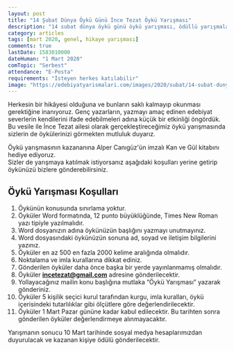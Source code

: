 ```yaml
---
layout: post
title: "14 Şubat Dünya Öykü Günü İnce Tezat Öykü Yarışması"
description: "14 subat dünya öykü günü öykü yarışması, ödüllü yarışmalar 2020"
category: articles
tags: [mart 2020, genel, hikaye yarışması]
comments: true
lastDate: 1583010000    
dateHuman: "1 Mart 2020"
comTopic: "Serbest"
attendance: "E-Posta"
requirements: "İsteyen herkes katılabilir"
image: "https://edebiyatyarismalari.com/images/2020/subat/14-subat-dunya-oyku-gunu-ince-tezat-oyku-yarismasi.png"
---
```


Herkesin bir hikâyesi olduğuna ve bunların saklı kalmayıp okunması gerektiğine inanıyoruz. Genç yazarların, yazmayı amaç edinen edebiyat severlerin kendilerini ifade edebilmeleri adına küçük bir etkinliği öngördük. Bu vesile ile İnce Tezat ailesi olarak gerçekleştireceğimiz öykü yarışmasında sizlerin de öykülerinizi görmekten mutluluk duyarız.  

Öykü yarışmasının kazananına Alper Canıgüz'ün imzalı Kan ve Gül kitabını hediye ediyoruz.  
Sizler de yarışmaya katılmak istiyorsanız aşağıdaki koşulları yerine getirip öykünüzü bizlere gönderebilirsiniz.  

## Öykü Yarışması Koşulları
1. Öykünün konusunda sınırlama yoktur.
2. Öyküler Word formatında, 12 punto büyüklüğünde, Times New Roman yazı tipiyle yazılmalıdır.
3. Word dosyanızın adına öykünüzün başlığını yazmayı unutmayınız.
4. Word dosyasındaki öykünüzün sonuna ad, soyad ve iletişim bilgilerini yazınız.
5. Öyküler en az 500 en fazla 2000 kelime aralığında olmalıdır.
6. Noktalama ve imla kurallarına dikkat ediniz.
7. Gönderilen öyküler daha önce başka bir yerde yayınlanmamış olmalıdır.
8. Öyküler **incetezat@gmail.com** adresine gönderilecektir.
9. Yollayacağınız mailin konu başlığına mutlaka “Öykü Yarışması” yazarak gönderiniz.
10. Öyküler 5 kişilik seçici kurul tarafından kurgu, imla kuralları, öykü içerisindeki tutarlılıklar gibi ölçütlere göre değerlendirilecektir.
11. Öyküler 1 Mart Pazar gününe kadar kabul edilecektir. Bu tarihten sonra gönderilen öyküler değerlendirmeye alınmayacaktır.

Yarışmanın sonucu 10 Mart tarihinde sosyal medya hesaplarımızdan duyurulacak ve kazanan kişiye ödülü gönderilecektir.